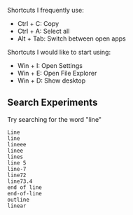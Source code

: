 Shortcuts I frequently use: 
- Ctrl + C: Copy
- Ctrl + A: Select all
- Alt + Tab: Switch between open apps

Shortcuts I would like to start using: 
- Win + I: Open Settings
- Win + E: Open File Explorer
- Win + D: Show desktop
## Search Experiments
Try searching for the word "line"

```
Line
line
lineee
linee
lines
line 5
line-7
line72
line73.4
end of line
end-of-line
outline
linear
```